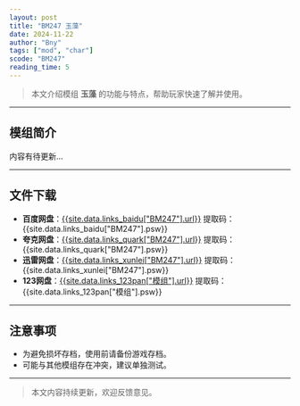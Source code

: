 ```yaml
---
layout: post
title: "BM247 玉藻"
date: 2024-11-22
author: "Bny"
tags: ["mod", "char"]
scode: "BM247"
reading_time: 5
---
```


> 本文介绍模组 **玉藻** 的功能与特点，帮助玩家快速了解并使用。

---

## 模组简介

内容有待更新...

---

## 文件下载
- **百度网盘**：[{{site.data.links_baidu["BM247"].url}}]({{site.data.links_baidu["BM247"].url}}) 提取码：{{site.data.links_baidu["BM247"].psw}}
- **夸克网盘**：[{{site.data.links_quark["BM247"].url}}]({{site.data.links_quark["BM247"].url}}) 提取码：{{site.data.links_quark["BM247"].psw}}
- **迅雷网盘**：[{{site.data.links_xunlei["BM247"].url}}]({{site.data.links_xunlei["BM247"].url}}) 提取码：{{site.data.links_xunlei["BM247"].psw}}
- **123网盘**：[{{site.data.links_123pan["模组"].url}}]({{site.data.links_123pan["模组"].url}}) 提取码：{{site.data.links_123pan["模组"].psw}}

---

## 注意事项
- 为避免损坏存档，使用前请备份游戏存档。
- 可能与其他模组存在冲突，建议单独测试。

---

> 本文内容持续更新，欢迎反馈意见。
